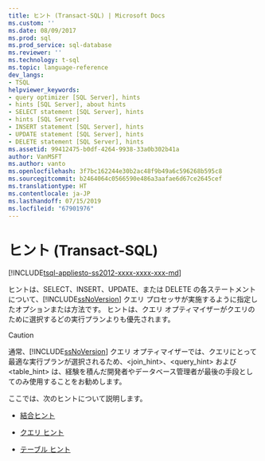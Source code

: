 ```yaml
---
title: ヒント (Transact-SQL) | Microsoft Docs
ms.custom: ''
ms.date: 08/09/2017
ms.prod: sql
ms.prod_service: sql-database
ms.reviewer: ''
ms.technology: t-sql
ms.topic: language-reference
dev_langs:
- TSQL
helpviewer_keywords:
- query optimizer [SQL Server], hints
- hints [SQL Server], about hints
- SELECT statement [SQL Server], hints
- hints [SQL Server]
- INSERT statement [SQL Server], hints
- UPDATE statement [SQL Server], hints
- DELETE statement [SQL Server], hints
ms.assetid: 99412475-b0df-4264-9938-33a0b302b41a
author: VanMSFT
ms.author: vanto
ms.openlocfilehash: 3f7bc162244e30b2ac48f9b49a6c596268b595c8
ms.sourcegitcommit: b2464064c0566590e486a3aafae6d67ce2645cef
ms.translationtype: HT
ms.contentlocale: ja-JP
ms.lasthandoff: 07/15/2019
ms.locfileid: "67901976"
---
```

# <a name="hints-transact-sql"></a>ヒント (Transact-SQL)
[!INCLUDE[tsql-appliesto-ss2012-xxxx-xxxx-xxx-md](../../includes/tsql-appliesto-ss2012-xxxx-xxxx-xxx-md.md)]

  ヒントは、SELECT、INSERT、UPDATE、または DELETE の各ステートメントについて、[!INCLUDE[ssNoVersion](../../includes/ssnoversion-md.md)] クエリ プロセッサが実施するように指定したオプションまたは方法です。 ヒントは、クエリ オプティマイザーがクエリのために選択するどの実行プランよりも優先されます。  
  
> [!CAUTION]  
>  通常、[!INCLUDE[ssNoVersion](../../includes/ssnoversion-md.md)] クエリ オプティマイザーでは、クエリにとって最適な実行プランが選択されるため、\<join_hint>、\<query_hint> および \<table_hint> は、経験を積んだ開発者やデータベース管理者が最後の手段としてのみ使用することをお勧めします。
  
 ここでは、次のヒントについて説明します。  
  
-   [結合ヒント](../../t-sql/queries/hints-transact-sql-join.md)  
  
-   [クエリ ヒント](../../t-sql/queries/hints-transact-sql-query.md)  
  
-   [テーブル ヒント](../../t-sql/queries/hints-transact-sql-table.md)  
  
  
